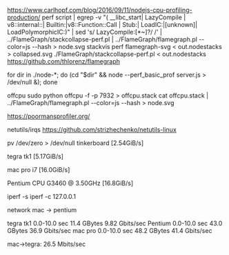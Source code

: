 

https://www.carlhopf.com/blog/2016/09/11/nodejs-cpu-profiling-production/
perf script | egrep -v "( __libc_start| LazyCompile | v8::internal::| Builtin:|v8::Function::Call | Stub:| LoadIC:|\[unknown\]| LoadPolymorphicIC:)" | sed 's/ LazyCompile:[*~]\?/ /' | ../FlameGraph/stackcollapse-perf.pl | ../FlameGraph/flamegraph.pl --color=js --hash  > node.svg
stackvis perf flamegraph-svg < out.nodestacks > collapsed.svg
./FlameGraph/stackcollapse-perf.pl < out.nodestacks
https://github.com/thlorenz/flamegraph


for dir in ./node-*; do (cd "$dir" && node --perf_basic_prof server.js  > /dev/null &); done



offcpu
sudo python offcpu -f -p 7932 > offcpu.stack
cat offcpu.stack | ../FlameGraph/flamegraph.pl --color=js --hash  > node.svg

https://poormansprofiler.org/

netutils/irqs
https://github.com/strizhechenko/netutils-linux


pv /dev/zero > /dev/null
tinkerboard
[2.54GiB/s]

tegra tk1
[5.17GiB/s]

mac pro i7
[16.0GiB/s]

 Pentium CPU G3460 @ 3.50GHz
[16.8GiB/s]

iperf -s
iperf -c 127.0.0.1

network mac -> pentium

tegra tk1
0.0-10.0 sec  11.4 GBytes  9.82 Gbits/sec
Pentium
0.0-10.0 sec  43.0 GBytes  36.9 Gbits/sec
mac pro
0.0-10.0 sec  48.2 GBytes  41.4 Gbits/sec

mac->tegra:  26.5 Mbits/sec